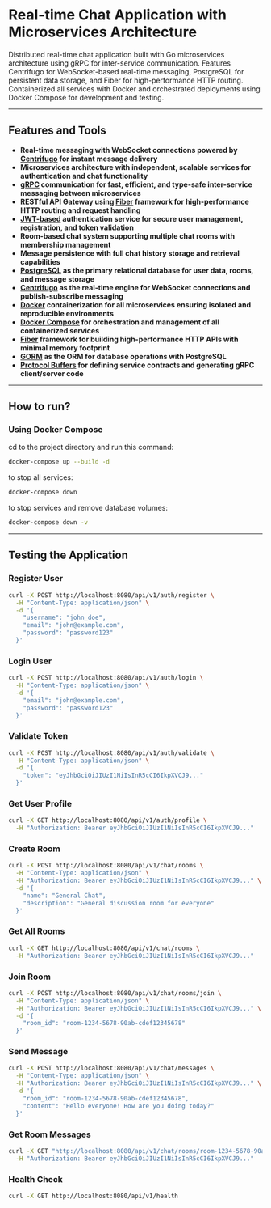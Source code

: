 # Real-time Chat Application with Microservices Architecture
Distributed real-time chat application built with Go microservices architecture using gRPC for inter-service communication. Features Centrifugo for WebSocket-based real-time messaging, PostgreSQL for persistent data storage, and Fiber for high-performance HTTP routing. Containerized all services with Docker and orchestrated deployments using Docker Compose for development and testing.

---

## Features and Tools

- **Real-time messaging with WebSocket connections powered by [Centrifugo](https://github.com/centrifugal/centrifugo) for instant message delivery**
- **Microservices architecture with independent, scalable services for authentication and chat functionality**
- **[gRPC](https://github.com/grpc/grpc-go) communication for fast, efficient, and type-safe inter-service messaging between microservices**
- **RESTful API Gateway using [Fiber](https://github.com/gofiber/fiber) framework for high-performance HTTP routing and request handling**
- **[JWT-based](https://github.com/golang-jwt/jwt) authentication service for secure user management, registration, and token validation**
- **Room-based chat system supporting multiple chat rooms with membership management**
- **Message persistence with full chat history storage and retrieval capabilities**
- **[PostgreSQL](https://github.com/postgres/postgres) as the primary relational database for user data, rooms, and message storage**
- **[Centrifugo](https://github.com/centrifugal/centrifugo) as the real-time engine for WebSocket connections and publish-subscribe messaging**
- **[Docker](https://github.com/docker/compose) containerization for all microservices ensuring isolated and reproducible environments**
- **[Docker Compose](https://github.com/docker/compose) for orchestration and management of all containerized services**
- **[Fiber](https://github.com/gofiber/fiber) framework for building high-performance HTTP APIs with minimal memory footprint**
- **[GORM](https://github.com/go-gorm/gorm) as the ORM for database operations with PostgreSQL**
- **[Protocol Buffers](https://github.com/protocolbuffers/protobuf) for defining service contracts and generating gRPC client/server code**

---

## How to run?

### Using Docker Compose

cd to the project directory and run this command:

```bash
docker-compose up --build -d
```

to stop all services:

```bash
docker-compose down
```

to stop services and remove database volumes:

```bash
docker-compose down -v
```

---

## Testing the Application

### Register User

```bash
curl -X POST http://localhost:8080/api/v1/auth/register \
  -H "Content-Type: application/json" \
  -d '{
    "username": "john_doe",
    "email": "john@example.com",
    "password": "password123"
  }'
```

### Login User

```bash
curl -X POST http://localhost:8080/api/v1/auth/login \
  -H "Content-Type: application/json" \
  -d '{
    "email": "john@example.com",
    "password": "password123"
  }'
```

### Validate Token

```bash
curl -X POST http://localhost:8080/api/v1/auth/validate \
  -H "Content-Type: application/json" \
  -d '{
    "token": "eyJhbGciOiJIUzI1NiIsInR5cCI6IkpXVCJ9..."
  }'
```

### Get User Profile

```bash
curl -X GET http://localhost:8080/api/v1/auth/profile \
  -H "Authorization: Bearer eyJhbGciOiJIUzI1NiIsInR5cCI6IkpXVCJ9..."
```

### Create Room

```bash
curl -X POST http://localhost:8080/api/v1/chat/rooms \
  -H "Content-Type: application/json" \
  -H "Authorization: Bearer eyJhbGciOiJIUzI1NiIsInR5cCI6IkpXVCJ9..." \
  -d '{
    "name": "General Chat",
    "description": "General discussion room for everyone"
  }'
```

### Get All Rooms

```bash
curl -X GET http://localhost:8080/api/v1/chat/rooms \
  -H "Authorization: Bearer eyJhbGciOiJIUzI1NiIsInR5cCI6IkpXVCJ9..."
```

### Join Room

```bash
curl -X POST http://localhost:8080/api/v1/chat/rooms/join \
  -H "Content-Type: application/json" \
  -H "Authorization: Bearer eyJhbGciOiJIUzI1NiIsInR5cCI6IkpXVCJ9..." \
  -d '{
    "room_id": "room-1234-5678-90ab-cdef12345678"
  }'
```

### Send Message

```bash
curl -X POST http://localhost:8080/api/v1/chat/messages \
  -H "Content-Type: application/json" \
  -H "Authorization: Bearer eyJhbGciOiJIUzI1NiIsInR5cCI6IkpXVCJ9..." \
  -d '{
    "room_id": "room-1234-5678-90ab-cdef12345678",
    "content": "Hello everyone! How are you doing today?"
  }'
```

### Get Room Messages

```bash
curl -X GET "http://localhost:8080/api/v1/chat/rooms/room-1234-5678-90ab-cdef12345678/messages?limit=20" \
  -H "Authorization: Bearer eyJhbGciOiJIUzI1NiIsInR5cCI6IkpXVCJ9..."
```

### Health Check

```bash
curl -X GET http://localhost:8080/api/v1/health
```